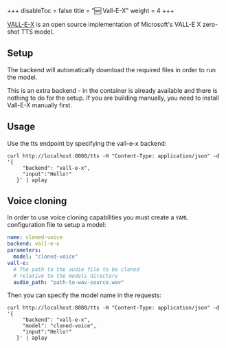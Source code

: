 
+++
disableToc = false
title = "🆕 Vall-E-X"
weight = 4
+++

[VALL-E-X](https://github.com/Plachtaa/VALL-E-X) is an open source implementation of Microsoft's VALL-E X zero-shot TTS model.

## Setup

The backend will automatically download the required files in order to run the model.

This is an extra backend - in the container is already available and there is nothing to do for the setup. If you are building manually, you need to install Vall-E-X manually first.

## Usage

Use the tts endpoint by specifying the vall-e-x backend:

```
curl http://localhost:8080/tts -H "Content-Type: application/json" -d '{         
     "backend": "vall-e-x",
     "input":"Hello!"
   }' | aplay
```

## Voice cloning

In order to use voice cloning capabilities you must create a `YAML` configuration file to setup a model:

```yaml
name: cloned-voice
backend: vall-e-x
parameters:
  model: "cloned-voice"
vall-e:
  # The path to the audio file to be cloned
  # relative to the models directory 
  audio_path: "path-to-wav-source.wav"
```

Then you can specify the model name in the requests:

```
curl http://localhost:8080/tts -H "Content-Type: application/json" -d '{         
     "backend": "vall-e-x",
     "model": "cloned-voice",
     "input":"Hello!"
   }' | aplay
```
